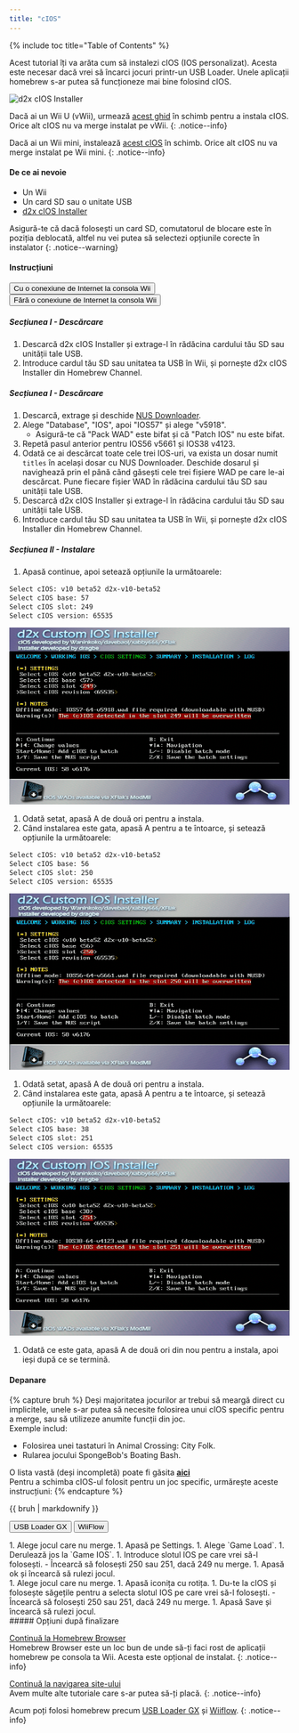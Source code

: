 ```yaml
---
title: "cIOS"
---
```


{% include toc title="Table of Contents" %}

Acest tutorial îți va arăta cum să instalezi cIOS (IOS personalizat). Acesta este necesar dacă vrei să încarci jocuri printr-un USB Loader. Unele aplicații homebrew s-ar putea să funcționeze mai bine folosind cIOS.

![d2x cIOS Installer](/images/cios/cIOS.png)

Dacă ai un Wii U (vWii), urmează [acest ghid](https://wiiu.hacks.guide/#/vwii-modding) în schimb pentru a instala cIOS. Orice alt cIOS nu va merge instalat pe vWii.
{: .notice--info}

Dacă ai un Wii mini, instalează [acest cIOS](cios-mini) în schimb. Orice alt cIOS nu va merge instalat pe Wii mini.
{: .notice--info}

#### De ce ai nevoie

- Un Wii
- Un card SD sau o unitate USB
- [d2x cIOS Installer](https://hbb1.oscwii.org/hbb/d2x-cios-installer/d2x-cios-installer.zip)

Asigură-te că dacă folosești un card SD, comutatorul de blocare este în poziția deblocată, altfel nu vei putea să selectezi opțiunile corecte în instalator
{: .notice--warning}

#### Instrucțiuni

<button class="tablinks btn btn--large btn--primary" id="defaultOpen" onclick="openTab(event, 'with-connection')">Cu o conexiune de Internet la consola Wii</button>
<button class="tablinks btn btn--large btn--info" onclick="openTab(event, 'without-connection')">Fără o conexiune de Internet la consola Wii</button>

<div id="with-connection" class="blanktabcontent" markdown="1">

##### Secțiunea I - Descărcare

1. Descarcă d2x cIOS Installer și extrage-l în rădăcina cardului tău SD sau unității tale USB.
1. Introduce cardul tău SD sau unitatea ta USB în Wii, și pornește d2x cIOS Installer din Homebrew Channel.
</div>
<div id="without-connection" class="blanktabcontent" markdown="1">

##### Secțiunea I - Descărcare

1. Descarcă, extrage și deschide [NUS Downloader](https://github.com/WiiDatabase/nusdownloader/releases/latest/download/NUSD-Mod-NUS-Fix.zip).
1. Alege "Database", "IOS", apoi "IOS57" și alege "v5918".
   - Asigură-te că "Pack WAD" este bifat și că "Patch IOS" nu este bifat.
1. Repetă pasul anterior pentru IOS56 v5661 și IOS38 v4123.
1. Odată ce ai descărcat toate cele trei IOS-uri, va exista un dosar numit `titles` în același dosar cu NUS Downloader. Deschide dosarul și navighează prin el până când găsești cele trei fișiere WAD pe care le-ai descărcat. Pune fiecare fișier WAD în rădăcina cardului tău SD sau unității tale USB.
1. Descarcă d2x cIOS Installer și extrage-l în rădăcina cardului tău SD sau unității tale USB.
1. Introduce cardul tău SD sau unitatea ta USB în Wii, și pornește d2x cIOS Installer din Homebrew Channel.
</div>

##### Secțiunea II - Instalare

1. Apasă continue, apoi setează opțiunile la următoarele:

```
Select cIOS: v10 beta52 d2x-v10-beta52
Select cIOS base: 57
Select cIOS slot: 249
Select cIOS version: 65535
```

![Install cIOS 249](/images/cios/Install249.png)

1. Odată setat, apasă A de două ori pentru a instala.
1. Când instalarea este gata, apasă A pentru a te întoarce, și setează opțiunile la următoarele:

```
Select cIOS: v10 beta52 d2x-v10-beta52
Select cIOS base: 56
Select cIOS slot: 250
Select cIOS version: 65535
```

![Install cIOS 250](/images/cios/Install250.png)

1. Odată setat, apasă A de două ori pentru a instala.
1. Când instalarea este gata, apasă A pentru a te întoarce, și setează opțiunile la următoarele:

```
Select cIOS: v10 beta52 d2x-v10-beta52
Select cIOS base: 38
Select cIOS slot: 251
Select cIOS version: 65535
```

![Install cIOS 251](/images/cios/Install251.png)

1. Odată ce este gata, apasă A de două ori din nou pentru a instala, apoi ieși după ce se termină.

#### Depanare

{% capture bruh %}
Deși majoritatea jocurilor ar trebui să meargă direct cu implicitele, unele s-ar putea să necesite folosirea unui cIOS specific pentru a merge, sau să utilizeze anumite funcții din joc.<br> Exemple includ:

- Folosirea unei tastaturi în Animal Crossing: City Folk.
- Rularea jocului SpongeBob's Boating Bash.

O lista vastă (deși incompletă) poate fi găsita [**aici**](https://wiki.gbatemp.net/wiki/Wii_cIOS_base_Compatibility_List)<br> Pentru a schimba cIOS-ul folosit pentru un joc specific, urmărește aceste instrucțiuni:
{% endcapture %}

<div class="notice--warning">{{ bruh | markdownify }}</div>

<button class="tablinks btn btn--large btn--primary" id="defaultOpen" onclick="openTab(event, 'usbloadergx')">USB Loader GX</button>
<button class="tablinks btn btn--large btn--info" onclick="openTab(event, 'wiiflow')">WiiFlow</button>

<div id="usbloadergx" class="blanktabcontent" markdown="1">
1. Alege jocul care nu merge.
1. Apasă pe Settings.
1. Alege `Game Load`.
1. Derulează jos la `Game IOS`.
1. Introduce slotul IOS pe care vrei să-l folosești.
    - Încearcă să folosești 250 sau 251, dacă 249 nu merge.
1. Apasă ok și încearcă să rulezi jocul.
</div>
<div id="wiiflow" class="blanktabcontent" markdown="1">
1. Alege jocul care nu merge.
1. Apasă iconița cu rotița.
1. Du-te la cIOS și folosește săgețile pentru a selecta slotul IOS pe care vrei să-l folosești.
    - Încearcă să folosești 250 sau 251, dacă 249 nu merge.
1. Apasă Save și încearcă să rulezi jocul.
</div>
##### Opțiuni după finalizare

[Continuă la Homebrew Browser](hbb)<br> Homebrew Browser este un loc bun de unde să-ți faci rost de aplicații homebrew pe consola ta Wii. Acesta este opțional de instalat.
{: .notice--info}

[Continuă la navigarea site-ului](site-navigation)<br> Avem multe alte tutoriale care s-ar putea să-ți placă.
{: .notice--info}

Acum poți folosi homebrew precum [USB Loader GX](usbloadergx) și [Wiiflow](wiiflow).
{: .notice--info}

<script>
    let tabcontent = document.getElementsByClassName("blanktabcontent");
    let tablinks = document.getElementsByClassName("tablinks");

    function openTab(evt, tabName) {
        let element;

        for (element of tabcontent) {
            element.style.display = "none";
        }

        for (element of tablinks) {
            element.className = element.className.replace("btn--primary", "btn--info");
            if (!element.className.includes('btn--info'))
                element.className += " btn--info";
        }

        document.getElementById(tabName).style.display = "block";
        evt.currentTarget.className = evt.currentTarget.className.replace("btn--info", "btn--primary");
    }

    // Get the element with id="defaultOpen" and click on it
    document.getElementById("defaultOpen").click();
</script>
